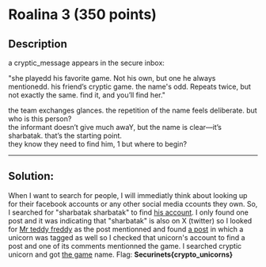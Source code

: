 # Roalina 3 (350 points)

## **Description**

a cryptic_message appears in the secure inbox:<br>

"she playedd his favorite game. Not his own, but one he always mentionedd. his friend’s cryptic game. the name's odd. Repeats twice, but not exactly the same. find it, and you’ll find her."<br>

the team exchanges glances. the repetition of the name feels deliberate. but who is this person?<br> the informant doesn’t give much awaY, but the name is clear—it’s sharbatak. that’s the starting point.<br> they know they need to find him, 1 but where to begin?<br> 

---

## **Solution:**
When I want to search for people, I will immediatly think about looking up for their facebook accounts or any other social media ccounts they own. So, I searched for "sharbatak sharbatak" to find [his account](https://www.facebook.com/profile.php?id=61570813028573). I only found one post and it was indicating that "sharbatak" is also on X (twitter) so I looked for [Mr teddy freddy](https://x.com/MrTeddy12995139) as the post mentionned and found [a post](https://x.com/chris_comesthru/status/521057138849120256) in which a unicorn was tagged as well so I checked that unicorn's account to find a post and one of its comments mentionned the game. I searched cryptic unicorn and got [the game](https://www.cryptounicorns.fun/) name.
Flag: **Securinets{crypto_unicorns}**
